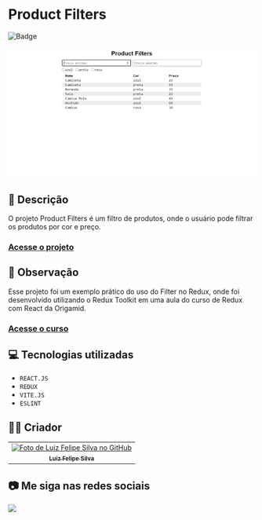 # Product Filters
![Badge](http://img.shields.io/static/v1?label=STATUS&message=CONCLUIDO&color=GREEN&style=for-the-badge)   

<img src="https://github.com/luizfelipe9627/product-filters/blob/main/src/assets/product-filters.gif" alt="Apresentação do Product Filters">

## 📄 Descrição
O projeto Product Filters é um filtro de produtos, onde o usuário pode filtrar os produtos por cor e preço.

### <a href="https://luizfelipe9627-product-filters.netlify.app">Acesse o projeto</a>

## 📑 Observação
Esse projeto foi um exemplo prático do uso do Filter no Redux, onde foi desenvolvido utilizando o Redux Toolkit em uma aula do curso de Redux com React da Origamid.

### <a href="https://www.origamid.com/curso/redux-com-react">Acesse o curso</a>

## 💻 Tecnologias utilizadas

- ``REACT.JS``
- ``REDUX``
- ``VITE.JS``
- ``ESLINT``

## 🧑‍💻 Criador

<table>
  <tr>
    <td align="center">
      <a href="https://github.com/luizfelipe9627">
        <img src="https://github.com/luizfelipe9627.png" width="100px;" alt="Foto de Luiz Felipe Silva no GitHub"/><br>
        <sub>
          <b>Luiz Felipe Silva</b>
        </sub>
      </a>
    </td>
  </tr>
</table>

## 📷 Me siga nas redes sociais<br>

<p align="left">
  <a href="https://www.linkedin.com/in/luizfelipe9627/" target="_blank"><img src="https://img.shields.io/badge/-LinkedIn-%230077B5?style=for-the-badge&logo=linkedin&logoColor=white"></a>
</p>

